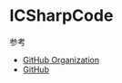 # ICSharpCode

参考

- [GitHub Organization](https://github.com/icsharpcode)
- [GitHub](https://github.com/icsharpcode/SharpZipLib)
